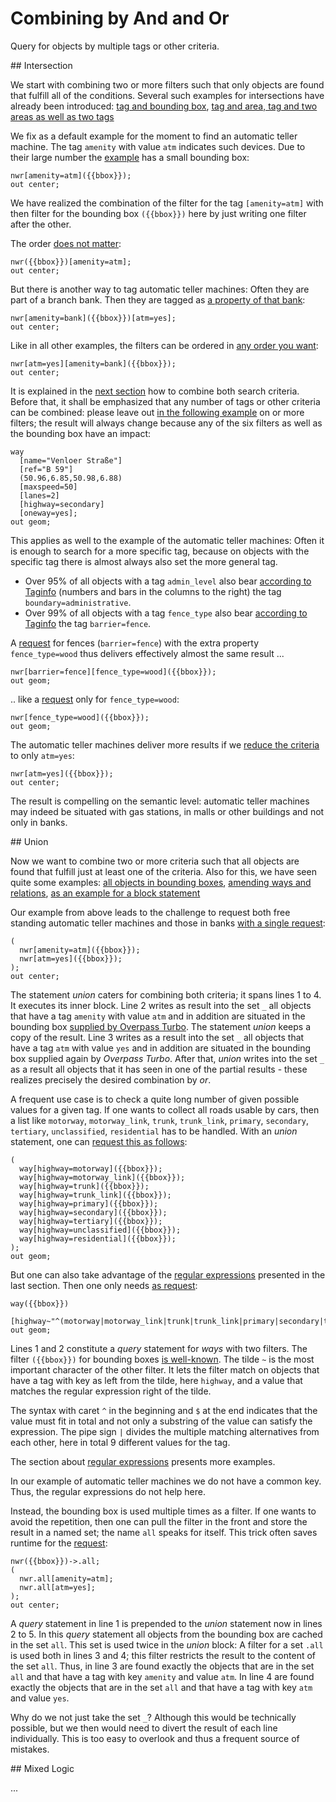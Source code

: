 Combining by And and Or
=======================

Query for objects by multiple tags or other criteria.


<a name="intersection"/>
## Intersection

We start with combining two or more filters
such that only objects are found that fulfill all of the conditions.
Several such examples for intersections have already been introduced:
[tag and bounding box](per_tag.md#local),
[tag and area, tag and two areas as well as two tags](chaining.md#lateral)

We fix as a default example for the moment
to find an automatic teller machine.
The tag `amenity` with value `atm` indicates such devices.
Due to their large number
the [example](https://overpass-turbo.eu/?lat=51.4775&lon=0.0&zoom=14&Q=CGI_STUB) has a small bounding box:

    nwr[amenity=atm]({{bbox}});
    out center;

We have realized the combination of the filter for the tag `[amenity=atm]` with then filter for the bounding box `({{bbox}})` here
by just writing one filter after the other.

The order [does not matter](https://overpass-turbo.eu/?lat=51.4775&lon=0.0&zoom=14&Q=CGI_STUB):

    nwr({{bbox}})[amenity=atm];
    out center;

But there is another way to tag automatic teller machines:
Often they are part of a branch bank.
Then they are tagged as [a property of that bank](https://overpass-turbo.eu/?lat=51.4775&lon=0.0&zoom=14&Q=CGI_STUB):

    nwr[amenity=bank]({{bbox}})[atm=yes];
    out center;

Like in all other examples,
the filters can be ordered in [any order you want](https://overpass-turbo.eu/?lat=51.4775&lon=0.0&zoom=14&Q=CGI_STUB):

    nwr[atm=yes][amenity=bank]({{bbox}});
    out center;

It is explained in the [next section](union.md#union) how to combine both search criteria.
Before that, it shall be emphasized
that any number of tags or other criteria can be combined:
please leave out [in the following example](https://overpass-turbo.eu/?lat=50.95&lon=6.95&zoom=9&Q=CGI_STUB) on or more filters;
the result will always change because any of the six filters as well as the bounding box have an impact:

    way
      [name="Venloer Straße"]
      [ref="B 59"]
      (50.96,6.85,50.98,6.88)
      [maxspeed=50]
      [lanes=2]
      [highway=secondary]
      [oneway=yes];
    out geom;

This applies as well to the example of the automatic teller machines:
Often it is enough to search for a more specific tag,
because on objects with the specific tag there is almost always also set the more general tag.

* Over 95% of all objects with a tag `admin_level` also bear [according to Taginfo](https://taginfo.openstreetmap.org/tags/boundary=administrative#combinations) (numbers and bars in the columns to the right) the tag `boundary=administrative`.
* Over 99% of all objects with a tag `fence_type` also bear [according to Taginfo](https://taginfo.openstreetmap.org/tags/fence_type=wood#combinations) the tag `barrier=fence`.

A [request](https://overpass-turbo.eu/?lat=51.473&lon=0.0&zoom=14&Q=CGI_STUB) for fences (`barrier=fence`) with the extra property `fence_type=wood` thus delivers effectively almost the same result ...

    nwr[barrier=fence][fence_type=wood]({{bbox}});
    out geom;

.. like a [request](https://overpass-turbo.eu/?lat=51.473&lon=0.0&zoom=14&Q=CGI_STUB) only for `fence_type=wood`:

    nwr[fence_type=wood]({{bbox}});
    out geom;

The automatic teller machines deliver more results
if we [reduce the criteria](https://overpass-turbo.eu/?lat=51.4775&lon=0.0&zoom=14&Q=https://overpass-turbo.eu/?lat=51.4775&lon=0.0&zoom=14&Q=CGI_STUB) to only `atm=yes`:

    nwr[atm=yes]({{bbox}});
    out center;

The result is compelling on the semantic level:
automatic teller machines may indeed be situated with gas stations, in malls or other buildings and not only in banks.

<a name="union"/>
## Union

Now we want to combine two or more criteria
such that all objects are found
that fulfill just at least one of the criteria.
Also for this, we have seen quite some examples:
[all objects in bounding boxes](../targets/formats.md#faithful),
[amending ways and relations](chaining.md#topdown),
[as an example for a block statement](../preface/design.md#block_statements)

Our example from above leads to the challenge
to request both free standing automatic teller machines and those in banks [with a single request](https://overpass-turbo.eu/?lat=51.4775&lon=0.0&zoom=14&Q=CGI_STUB):

    (
      nwr[amenity=atm]({{bbox}});
      nwr[atm=yes]({{bbox}});
    );
    out center;

The statement _union_ caters for combining both criteria;
it spans lines 1 to 4.
It executes its inner block.
Line 2 writes as result into the set `_` all objects
that have a tag `amenity` with value `atm` and in addition are situated in the bounding box [supplied by Overpass Turbo](../targets/turbo.md#convenience).
The statement _union_ keeps a copy of the result.
Line 3 writes as a result into the set `_` all objects
that have a tag `atm` with value `yes` and in addition are situated in the bounding box supplied again by _Overpass Turbo_.
After that, _union_ writes into the set `_` as a result all objects
that it has seen in one of the partial results -
these realizes precisely the desired combination by _or_.

A frequent use case is
to check a quite long number of given possible values for a given tag.
If one wants to collect all roads usable by cars,
then a list like
`motorway`, `motorway_link`,
`trunk`, `trunk_link`,
`primary`, `secondary`, `tertiary`,
`unclassified`, `residential`
has to be handled.
With an _union_ statement, one can [request this as follows](https://overpass-turbo.eu/?lat=51.473&lon=0.0&zoom=15&Q=CGI_STUB):

    (
      way[highway=motorway]({{bbox}});
      way[highway=motorway_link]({{bbox}});
      way[highway=trunk]({{bbox}});
      way[highway=trunk_link]({{bbox}});
      way[highway=primary]({{bbox}});
      way[highway=secondary]({{bbox}});
      way[highway=tertiary]({{bbox}});
      way[highway=unclassified]({{bbox}});
      way[highway=residential]({{bbox}});
    );
    out geom;

But one can also take advantage of the [regular expressions](per_tag.md#regex) presented in the last section.
Then one only needs [as request](https://overpass-turbo.eu/?lat=51.473&lon=0.0&zoom=15&Q=CGI_STUB):

    way({{bbox}})
      [highway~"^(motorway|motorway_link|trunk|trunk_link|primary|secondary|tertiary|unclassified|residential)$"];
    out geom;

Lines 1 and 2 constitute a _query_ statement for _ways_ with two filters.
The filter `({{bbox}})` for bounding boxes [is well-known](../full_data/bbox.md#filter).
The tilde `~` is the most important character of the other filter.
It lets the filter match on objects that have a tag with key as left from the tilde, here `highway`,
and a value that matches the regular expression right of the tilde.

The syntax with caret `^` in the beginning and `$` at the end indicates
that the value must fit in total and not only a substring of the value can satisfy the expression.
The pipe sign `|` divides the multiple matching alternatives from each other,
here in total 9 different values for the tag.

The section about [regular expressions](per_tag.md#regex) presents more examples.

In our example of automatic teller machines we do not have a common key.
Thus, the regular expressions do not help here.

Instead, the bounding box is used multiple times as a filter.
If one wants to avoid the repetition,
then one can pull the filter in the front
and store the result in a named set;
the name `all` speaks for itself.
This trick often saves runtime for the [request](https://overpass-turbo.eu/?lat=51.4775&lon=0.0&zoom=14&Q=CGI_STUB):

    nwr({{bbox}})->.all;
    (
      nwr.all[amenity=atm];
      nwr.all[atm=yes];
    );
    out center;

A _query_ statement in line 1 is prepended to the _union_ statement now in lines 2 to 5.
In this _query_ statement all objects from the bounding box are cached in the set `all`.
This set is used twice in the _union_ block:
A filter for a set `.all` is used both in lines 3 and 4;
this filter restricts the result to the content of the set `all`.
Thus, in line 3 are found exactly the objects
that are in the set `all` and that have a tag with key `amenity` and value `atm`.
In line 4 are found exactly the objects
that are in the set `all` and that have a tag with key `atm` and value `yes`.

Why do we not just take the set `_`?
Although this would be technically possible,
but we then would need to divert the result of each line individually.
This is too easy to overlook and thus a frequent source of mistakes.

<a name="full"/>
## Mixed Logic

...

